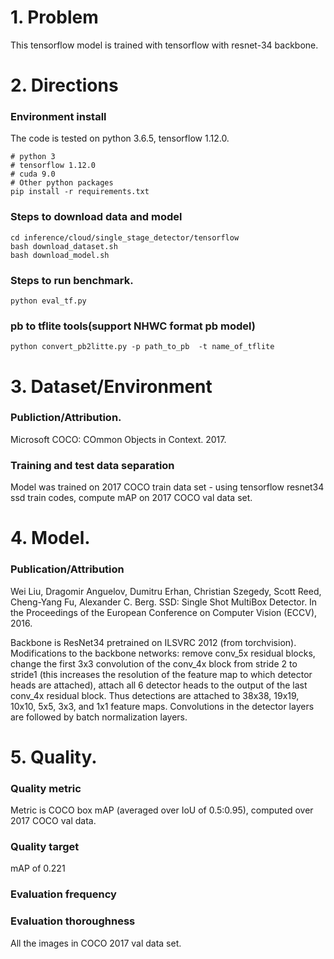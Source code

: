 
# 1. Problem
This tensorflow model is trained with tensorflow with resnet-34 backbone.

# 2. Directions

### Environment install
The code is tested on python 3.6.5, tensorflow 1.12.0.
```
# python 3
# tensorflow 1.12.0
# cuda 9.0
# Other python packages
pip install -r requirements.txt
```

### Steps to download data and model
```
cd inference/cloud/single_stage_detector/tensorflow
bash download_dataset.sh
bash download_model.sh
```

### Steps to run benchmark.
```
python eval_tf.py 
```
### pb to tflite tools(support NHWC format pb model)
```
python convert_pb2litte.py -p path_to_pb  -t name_of_tflite
```
# 3. Dataset/Environment
### Publiction/Attribution.
Microsoft COCO: COmmon Objects in Context. 2017.

### Training and test data separation
Model was trained on 2017 COCO train data set - using tensorflow resnet34 ssd train codes, compute mAP on 2017 COCO val data set.

# 4. Model.
### Publication/Attribution
Wei Liu, Dragomir Anguelov, Dumitru Erhan, Christian Szegedy, Scott Reed, Cheng-Yang Fu, Alexander C. Berg. SSD: Single Shot MultiBox Detector. In the Proceedings of the European Conference on Computer Vision (ECCV), 2016.

Backbone is ResNet34 pretrained on ILSVRC 2012 (from torchvision). Modifications to the backbone networks: remove conv_5x residual blocks, change the first 3x3 convolution of the conv_4x block from stride 2 to stride1 (this increases the resolution of the feature map to which detector heads are attached), attach all 6 detector heads to the output of the last conv_4x residual block. Thus detections are attached to 38x38, 19x19, 10x10, 5x5, 3x3, and 1x1 feature maps. Convolutions in the detector layers are followed by batch normalization layers.

# 5. Quality.
### Quality metric
Metric is COCO box mAP (averaged over IoU of 0.5:0.95), computed over 2017 COCO val data.

### Quality target
mAP of 0.221

### Evaluation frequency

### Evaluation thoroughness
All the images in COCO 2017 val data set.

